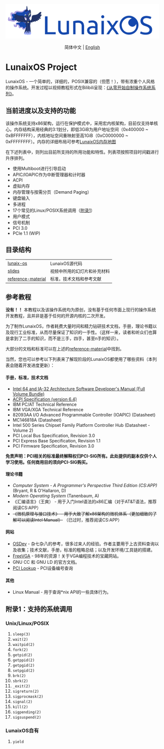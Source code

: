 <p align="center">
  <img width="auto" src="docs/img/lunaix-os-logo.png">
</p>

<p align="center">
  <span>简体中文</span> | <a href="docs/README_en.md">English</a>
</p>

# LunaixOS Project 
LunaixOS - 一个简单的，详细的，POSIX兼容的（但愿！），带有浓重个人风格的操作系统。开发过程以视频教程形式在Bilibili呈现：[《从零开始自制操作系统系列》](https://space.bilibili.com/12995787/channel/collectiondetail?sid=196337)。

## 当前进度以及支持的功能

该操作系统支持x86架构，运行在保护模式中，采用宏内核架构，目前仅支持单核心。内存结构采用经典的3:1划分，即低3GiB为用户地址空间（0x400000 ~ 0xBFFFFFFF），内核地址空间重映射至高1GiB（0xC0000000 ~ 0xFFFFFFFF）。内存的详细布局可参考[LunaixOS内存地图](docs/img/lunaix-os-mem.png)

在下述列表中，则列出目前所支持的所用功能和特性。列表项按照项目时间戳进行升序排列。

+ 使用Multiboot进行引导启动
+ APIC/IOAPIC作为中断管理器和计时器
+ ACPI
+ 虚拟内存
+ 内存管理与按需分页（Demand Paging）
+ 键盘输入
+ 多进程
+ 17个常见的Linux/POSIX系统调用（[附录1](#appendix1)）
+ 用户模式
+ 信号机制
+ PCI 3.0
+ PCIe 1.1 (WIP)

## 目录结构

| | |
|-----|------|
| [lunaix-os](lunaix-os/) | LunaixOS源代码 |
| [slides](slides/) | 视频中所用的幻灯片和补充材料 |
| [reference-material](reference-material/)| 标准，技术文档和参考文献 |

## 参考教程

**没有！！** 本教程以及该操作系统均为原创，没有基于任何市面上现行的操作系统开发教程，且并非是基于任何的开源内核的二次开发。

为了制作LunaixOS，作者耗费大量时间和精力钻研技术文档，手册，理论书籍以及现行工业标准，从而尽量保证了知识的一手性。（这样一来，读者和听众们也算是拿到了二手的知识，而不是三手，四手，甚至n手的知识）。

大部分的文档和标准可以在上述的[reference-material](reference-material/)中找到。

当然，您也可以参考以下列表来了解现阶段的LunaixOS都使用了哪些资料（本列表会随着开发进度更新）：

#### 手册，标准，技术文档
+ [Intel 64 and IA-32 Architecture Software Developer's Manual (Full Volume Bundle)](https://www.intel.com/content/www/us/en/developer/articles/technical/intel-sdm.html)
+ [ACPI Specification (version 6.4)](https://uefi.org/sites/default/files/resources/ACPI_Spec_6_4_Jan22.pdf)
+ IBM PC/AT Technical Reference
+ IBM VGA/XGA Technical Reference
+ 82093AA I/O Advanced Programmable Controller (IOAPIC) (Datasheet)
+ MC146818A (Datasheet)
+ Intel 500 Series Chipset Family Platform Controller Hub (Datasheet - Volume 2)
+ PCI Local Bus Specification, Revision 3.0
+ PCI Express Base Specification, Revision 1.1
+ PCI Firmware Specification, Revision 3.0

**免责声明：PCI相关的标准最终解释权归PCI-SIG所有。此处提供的副本仅供个人学习使用。任何商用目的须向PCI-SIG购买。**

#### 理论书籍
+ *Computer System - A Programmer's Perspective Third Edition (CS:APP)* (Bryant, R & O'Hallaron, D)
+ *Modern Operating System* (Tanenbaum, A)
+ 《汇编语言》（王爽） - 用于入门Intel语法的x86汇编（对于AT&T语法，推荐阅读CS:APP）
+ ~~《微机原理与接口技术》 - 用于大致了解x86架构的微机体系（更加细致的了解可以阅读Intel Manual）~~ （已过时，推荐阅读CS:APP）

#### 网站
+ [OSDev](https://wiki.osdev.org/Main_Page) - 杂七杂八的参考，很多过来人的经验。作者主要用于上古资料查询以及收集；技术文献，手册，标准的粗略总结；以及开发环境/工具链的搭建。
+ [FreeVGA](http://www.osdever.net/FreeVGA/home.htm) - 98年的资源！关于VGA编程技术的宝藏网站。
+ GNU CC 和 GNU LD 的官方文档。
+ [PCI Lookup](https://www.pcilookup.com/) - PCI设备编号查询

#### 其他
+ Linux Manual - 用于查询*nix API的一些具体行为。


## 附录1：支持的系统调用<a id="appendix1"></a>

### Unix/Linux/POSIX
1. `sleep(3)`
1. `wait(2)`
1. `waitpid(2)`
1. `fork(2)`
1. `getpid(2)`
1. `getppid(2)`
1. `getpgid(2)`
1. `setpgid(2)`
1. `brk(2)`
1. `sbrk(2)`
1. `_exit(2)`
1. `sigreturn(2)`
1. `sigprocmask(2)`
1. `signal(2)`
1. `kill(2)`
1. `sigpending(2)`
1. `sigsuspend(2)`

### LunaixOS自有

1. `yield`
